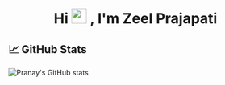 <h1 align="center">Hi <img src="https://raw.githubusercontent.com/MartinHeinz/MartinHeinz/master/wave.gif" width="30px"> , I'm Zeel Prajapati</h1>



## &#x1f4c8; GitHub Stats

![Pranay's GitHub stats](https://github-readme-stats.vercel.app/api?username=zeel-codder&count_private=true)

